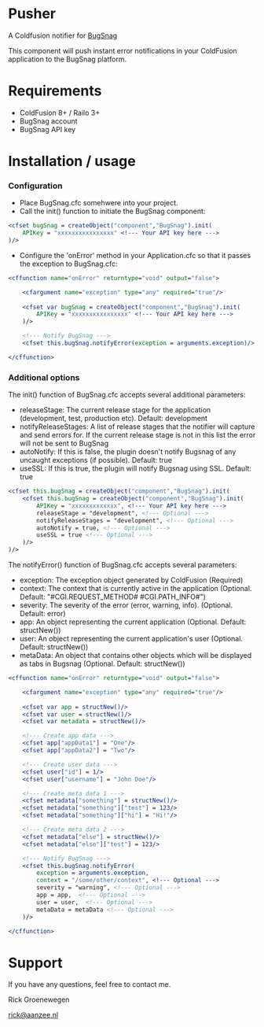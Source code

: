 Pusher
======

A Coldfusion notifier for [BugSnag](https://bugsnag.com)

This component will push instant error notifications in your ColdFusion application to the BugSnag platform.

Requirements
=========

+ ColdFusion 8+ / Railo 3+
+ BugSnag account
+ BugSnag API key

Installation / usage
=========

### Configuration

+ Place BugSnag.cfc somehwere into your project.
+ Call the init() function to initiate the BugSnag component:

```cfm
<cfset bugSnag = createObject("component","BugSnag").init(
	APIKey = "xxxxxxxxxxxxxxxx" <!--- Your API key here --->
)/> 
```

+ Configure the 'onError' method in your Application.cfc so that it passes the exception to BugSnag.cfc:

```cfm
<cffunction name="onError" returntype="void" output="false">

	<cfargument name="exception" type="any" required="true"/>
    
	<cfset var bugSnag = createObject("component","BugSnag").init(
		APIKey = "xxxxxxxxxxxxxxxx" <!--- Your API key here --->
	)/>

	<!--- Notify BugSnag --->
	<cfset this.bugSnag.notifyError(exception = arguments.exception)/>

</cffunction>
```

### Additional options

The init() function of BugSnag.cfc accepts several additional parameters: 
+ releaseStage: The current release stage for the application (development, test, production etc). Default: development
+ notifyReleaseStages: A list of release stages that the notifier will capture and send errors for. If the current release stage is not in this list the error will not be sent to BugSnag
+ autoNotify: If this is false, the plugin doesn't notify Bugsnag of any uncaught exceptions (if possible). Default: true
+ useSSL: If this is true, the plugin will notify Bugsnag using SSL. Default: true
```cfm
<cfset this.bugSnag = createObject("component","BugSnag").init(
	<cfset this.bugSnag = createObject("component","BugSnag").init(
		APIKey = "xxxxxxxxxxxxx", <!--- Your API key here --->
		releaseStage = "development", <!--- Optional --->
		notifyReleaseStages = "development", <!--- Optional --->
		autoNotify = true, <!--- Optional --->
		useSSL = true <!--- Optional --->
	)/> 
)/> 
```

The notifyError() function of BugSnag.cfc accepts several parameters:

+ exception: The exception object generated by ColdFusion (Required)
+ context: The context that is currently active in the application (Optional. Default: "#CGI.REQUEST_METHOD# #CGI.PATH_INFO#")
+ severity: The severity of the error (error, warning, info). (Optional. Default: error)
+ app: An object representing the current application (Optional. Default: structNew())
+ user: An object representing the current application's user (Optional. Default: structNew())
+ metaData: An object that contains other objects which will be displayed as tabs in Bugsnag (Optional. Default: structNew())

```cfm
<cffunction name="onError" returntype="void" output="false">

	<cfargument name="exception" type="any" required="true"/>
    
    <cfset var app = structNew()/>
	<cfset var user = structNew()/>
	<cfset var metadata = structNew()/>

	<!--- Create app data --->
	<cfset app["appData1"] = "One"/>
	<cfset app["appData2"] = "Two"/>

	<!--- Create user data --->
   	<cfset user["id"] = 1/>
	<cfset user["username"] = "John Doe"/>

	<!--- Create meta data 1 --->		
	<cfset metadata["something"] = structNew()/>
	<cfset metadata["something"]["test"] = 123/>
	<cfset metadata["something"]["hi"] = "Hi!"/>

	<!--- Create meta data 2 --->	
	<cfset metadata["else"] = structNew()/>
	<cfset metadata["else"]["test"] = 123/>

	<!--- Notify BugSnag --->
	<cfset this.bugSnag.notifyError(
		exception = arguments.exception, 
		context = "/some/other/context", <!--- Optional --->
		severity = "warning", <!--- Optional --->
		app = app,  <!--- Optional --->
		user = user,  <!--- Optional --->
		metaData = metaData <!--- Optional --->
	)/>

</cffunction>
```

Support
=======
If you have any questions, feel free to contact me.

Rick Groenewegen

rick@aanzee.nl








